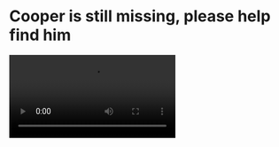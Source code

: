 # Cooper is still missing, please help find him

<video src='https://user-images.githubusercontent.com/4070880/221428551-f6fa1f8b-cd51-4981-83ac-40765a8f62d2.mp4' />

<video src='https://user-images.githubusercontent.com/4070880/221428687-6403702d-f5ce-4535-b5ec-0366e74a6e17.mp4' />

<video src='https://user-images.githubusercontent.com/4070880/221428809-ac74534a-01f4-4ebd-aef7-8ec233b5d77f.mp4' />

